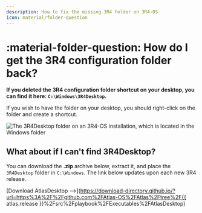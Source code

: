 ```yaml
---
description: How to fix the missing 3R4 folder on 3R4-OS
icon: material/folder-question
---
```


# :material-folder-question: How do I get the 3R4 configuration folder back?

**If you deleted the 3R4 configuration folder shortcut on your desktop, you can find it here: `C:\Windows\3R4Desktop`.**

If you wish to have the folder on your desktop, you should right-click on the folder and create a shortcut.

![The 3R4Desktop folder on an 3R4-OS installation, which is located in the Windows folder](../assets/images/3R4desktop-windows-folder.webp)

## What about if I can't find 3R4Desktop?

You can download the **.zip** archive below, extract it, and place the `3R4Desktop` folder in `C:\Windows`. The link below updates upon each new 3R4 release.

[Download AtlasDesktop -->](https://download-directory.github.io/?url=https%3A%2F%2Fgithub.com%2FAtlas-OS%2FAtlas%2Ftree%2F{{ atlas.release }}%2Fsrc%2Fplaybook%2FExecutables%2FAtlasDesktop)